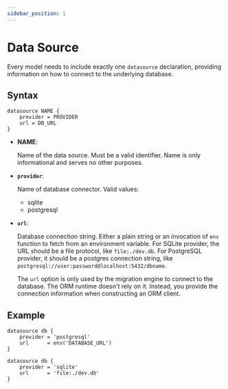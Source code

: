 ```yaml
---
sidebar_position: 1
---
```


# Data Source

Every model needs to include exactly one `datasource` declaration, providing information on how to connect to the underlying database.

## Syntax

```zmodel
datasource NAME {
    provider = PROVIDER
    url = DB_URL
}
```

-   **NAME**:

    Name of the data source. Must be a valid identifier. Name is only informational and serves no other purposes.

-   **`provider`**:

    Name of database connector. Valid values:

    -   sqlite
    -   postgresql

-   **`url`**:

    Database connection string. Either a plain string or an invocation of `env` function to fetch from an environment variable. For SQLite provider, the URL should be a file protocol, like `file:./dev.db`. For PostgreSQL provider, it should be a postgres connection string, like `postgresql://user:password@localhost:5432/dbname`.

    The `url` option is only used by the migration engine to connect to the database. The ORM runtime doesn't rely on it. Instead, you provide the connection information when constructing an ORM client.

## Example

```zmodel
datasource db {
    provider = 'postgresql'
    url      = env('DATABASE_URL')
}
```

```zmodel
datasource db {
    provider = 'sqlite'
    url      = 'file:./dev.db'
}
```
